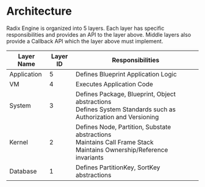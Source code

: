 # Architecture

Radix Engine is organized into 5 layers. Each layer has specific responsibilities and
provides an API to the layer above. Middle layers also provide a Callback API which the
layer above must implement.

| Layer Name  | Layer ID | Responsibilities                                                                                                         |
|-------------|----------|--------------------------------------------------------------------------------------------------------------------------|
| Application | 5        | Defines Blueprint Application Logic                                                                                      |
| VM          | 4        | Executes Application Code                                                                                                |
| System      | 3        | Defines Package, Blueprint, Object abstractions<br>Defines System Standards such as Authorization and Versioning         |
| Kernel      | 2        | Defines Node, Partition, Substate abstractions<br>Maintains Call Frame Stack<br>Maintains Ownership/Reference invariants |
| Database    | 1        | Defines PartitionKey, SortKey abstractions                                                                               |

